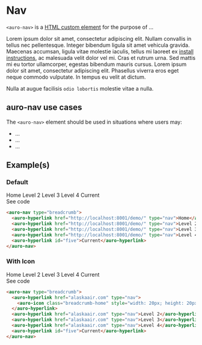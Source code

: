 # Nav

`<auro-nav>` is a [HTML custom element](https://developer.mozilla.org/en-US/docs/Web/Web_Components/Using_custom_elements) for the purpose of ...

Lorem ipsum dolor sit amet, consectetur adipiscing elit. Nullam convallis in tellus nec pellentesque. Integer bibendum ligula sit amet vehicula gravida. Maecenas accumsan, ligula vitae molestie iaculis, tellus mi laoreet ex [install instructions](https://auro.alaskaair.com/components/auro/button/install), ac malesuada velit dolor vel mi. Cras et rutrum urna. Sed mattis mi eu tortor ullamcorper, egestas bibendum mauris cursus. Lorem ipsum dolor sit amet, consectetur adipiscing elit. Phasellus viverra eros eget neque commodo vulputate. In tempus eu velit at dictum.

Nulla at augue facilisis `odio lobortis` molestie vitae a nulla.

## auro-nav use cases

The `<auro-nav>` element should be used in situations where users may:

* ...
* ...
* ...

## Example(s)

### Default

<div class="exampleWrapper">
  <auro-nav type="breadcrumb">
    <auro-hyperlink href="http://localhost:8001/demo/" type="nav">Home</auro-hyperlink>
    <auro-hyperlink href="http://localhost:8001/demo/" type="nav">Level 2</auro-hyperlink>
    <auro-hyperlink href="http://localhost:8001/demo/" type="nav">Level 3</auro-hyperlink>
    <auro-hyperlink href="http://localhost:8001/demo/" type="nav">Level 4</auro-hyperlink>
    <auro-hyperlink id="five">Current</auro-hyperlink>
  </auro-nav>
</div>
<auro-accordion lowProfile justifyRight>
  <span slot="trigger">See code</span>

```html
<auro-nav type="breadcrumb">
  <auro-hyperlink href="http://localhost:8001/demo/" type="nav">Home</auro-hyperlink>
  <auro-hyperlink href="http://localhost:8001/demo/" type="nav">Level 2</auro-hyperlink>
  <auro-hyperlink href="http://localhost:8001/demo/" type="nav">Level 3</auro-hyperlink>
  <auro-hyperlink href="http://localhost:8001/demo/" type="nav">Level 4</auro-hyperlink>
  <auro-hyperlink id="five">Current</auro-hyperlink>
</auro-nav>
```

</auro-accordion>

### With Icon

<div class="exampleWrapper">
  <auro-nav type="breadcrumb">
    <auro-hyperlink href="alaskaair.com" type="nav">
      <auro-icon class="breadcrumb-home" style="width: 20px; height: 20px;" customSize category="interface" name="home-stroke" customColor></auro-icon></auro-icon>Home
    </auro-hyperlink>
    <auro-hyperlink href="alaskaair.com" type="nav">Level 2</auro-hyperlink>
    <auro-hyperlink href="alaskaair.com" type="nav">Level 3</auro-hyperlink>
    <auro-hyperlink href="alaskaair.com" type="nav">Level 4</auro-hyperlink>
    <auro-hyperlink id="five">Current</auro-hyperlink>
  </auro-nav>
</div>
<auro-accordion lowProfile justifyRight>
  <span slot="trigger">See code</span>

```html
<auro-nav type="breadcrumb">
  <auro-hyperlink href="alaskaair.com" type="nav">
    <auro-icon class="breadcrumb-home" style="width: 20px; height: 20px;" customSize category="interface" name="home-stroke" customColor></auro-icon></auro-icon>Home
  </auro-hyperlink>
  <auro-hyperlink href="alaskaair.com" type="nav">Level 2</auro-hyperlink>
  <auro-hyperlink href="alaskaair.com" type="nav">Level 3</auro-hyperlink>
  <auro-hyperlink href="alaskaair.com" type="nav">Level 4</auro-hyperlink>
  <auro-hyperlink id="five">Current</auro-hyperlink>
</auro-nav>
```

</auro-accordion>
